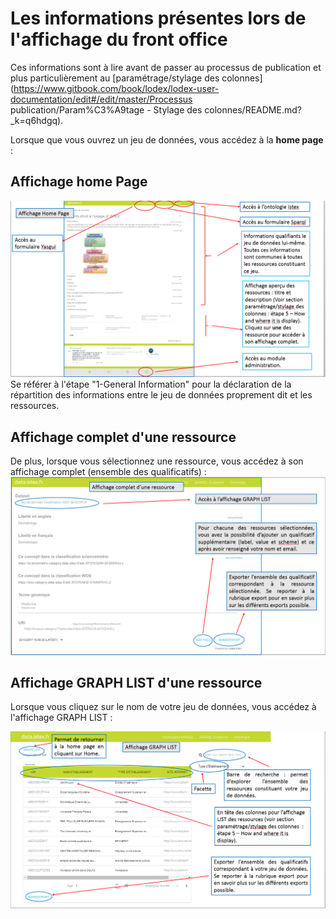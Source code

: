 # Les informations présentes lors de l'affichage du front office

Ces informations sont à lire avant de passer au processus de publication et plus particulièrement au [paramétrage/stylage des colonnes](https://www.gitbook.com/book/lodex/lodex-user-documentation/edit#/edit/master/Processus publication/Param%C3%A9tage - Stylage des colonnes/README.md?_k=q6hdgq).

Lorsque que vous ouvrez un jeu de données, vous accédez à la **home page** :

## **Affichage home Page**

![](/assets/frontofficeaffichagehomepage.png)Se référer à l'étape "1-General Information" pour la déclaration de la répartition des informations entre le jeu de données proprement dit et les ressources.

## **Affichage complet d'une ressource**

De plus, lorsque vous sélectionnez une ressource, vous accédez à son affichage complet \(ensemble des qualificatifs\) :![](/assets/frontofficeaffichagecomplet.png)

## **Affichage GRAPH LIST d'une ressource**

Lorsque vous cliquez sur le nom de votre jeu de données, vous accédez à l'affichage GRAPH LIST :

![](/assets/frontofficeaffichagegraphlist.png)


